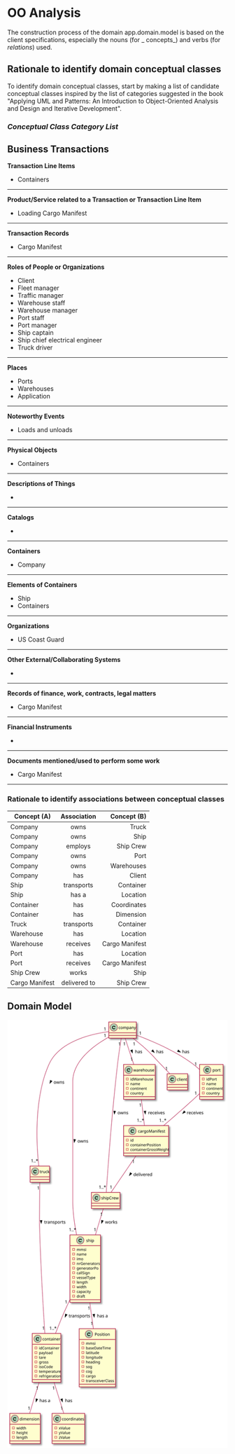 # OO Analysis #

The construction process of the domain app.domain.model is based on the client specifications, especially the nouns (for _
concepts_) and verbs (for _relations_) used.

## Rationale to identify domain conceptual classes ##

To identify domain conceptual classes, start by making a list of candidate conceptual classes inspired by the list of
categories suggested in the book "Applying UML and Patterns: An Introduction to Object-Oriented Analysis and Design and
Iterative Development".

### _Conceptual Class Category List_ ###

**Business Transactions**
---

**Transaction Line Items**

* Containers

---

**Product/Service related to a Transaction or Transaction Line Item**

* Loading Cargo Manifest

---

**Transaction Records**

* Cargo Manifest

--- 

**Roles of People or Organizations**

* Client
* Fleet manager
* Traffic manager
* Warehouse staff
* Warehouse manager
* Port staff
* Port manager
* Ship captain
* Ship chief electrical engineer 
* Truck driver

---

**Places**

* Ports
* Warehouses
* Application

---

**Noteworthy Events**

* Loads and unloads

---

**Physical Objects**

* Containers

---

**Descriptions of Things**

* 

---

**Catalogs**

*

---

**Containers**

* Company

---

**Elements of Containers**

* Ship
* Containers

---

**Organizations**

* US Coast Guard

---

**Other External/Collaborating Systems**

* 

---

**Records of finance, work, contracts, legal matters**

* Cargo Manifest

---

**Financial Instruments**

*

---

**Documents mentioned/used to perform some work**

* Cargo Manifest

---

### **Rationale to identify associations between conceptual classes**


| Concept (A)        |  Association    |  Concept (B) |
|----------	   		|:-------------:    |------:       |
| Company                           | owns               | Truck |
| Company                           | owns               | Ship |
| Company                           | employs            | Ship Crew |
| Company                           | owns               | Port |
| Company                           | owns               | Warehouses |
| Company                           | has                | Client |
| Ship                              | transports         | Container |
| Ship                              | has a              | Location  |
| Container                         | has                | Coordinates |
| Container                         | has                | Dimension |
| Truck                             | transports         | Container |
| Warehouse                         | has                | Location |
| Warehouse                         | receives           | Cargo Manifest |
| Port                              | has                | Location |
| Port                              | receives           | Cargo Manifest |
| Ship Crew                         | works              | Ship |
| Cargo Manifest                    | delivered to       | Ship Crew |



## Domain Model


![DomainModel.svg](DomainModel.svg)



